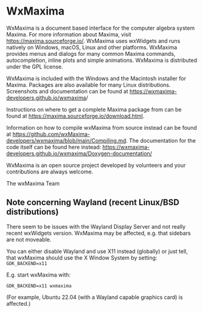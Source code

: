 # WxMaxima

WxMaxima is a document based interface for the computer algebra system
Maxima.  For more information about Maxima, visit
<https://maxima.sourceforge.io/>.  WxMaxima uses wxWidgets and runs
natively on Windows, macOS, Linux and other platforms.
WxMaxima provides menus and dialogs for many common Maxima commands,
autocompletion, inline plots and simple animations.
WxMaxima is distributed under the GPL license.

WxMaxima is included with the Windows and the Macintosh installer for
Maxima. Packages are also available for many Linux distributions. Screenshots
and documentation can be found at <https://wxmaxima-developers.github.io/wxmaxima>/

Instructions on where to get a complete Maxima package from
can be found at <https://maxima.sourceforge.io/download.html>.

Information on how to compile wxMaxima from source instead can be
found at <https://github.com/wxMaxima-developers/wxmaxima/blob/main/Compiling.md>.
The documentation for the code itself can be found here instead: 
<https://wxmaxima-developers.github.io/wxmaxima/Doxygen-documentation/>

WxMaxima is an open source project developed by volunteers and your
contributions are always welcome.

The wxMaxima Team

## Note concerning Wayland (recent Linux/BSD distributions)

There seem to be issues with the Wayland Display Server and
not really recent wxWidgets version. WxMaxima may be affected,
e.g. that sidebars are not moveable.

You can either disable Wayland and use X11 instead (globally)
or just tell, that wxMaxima should use the X Window System by setting:
`GDK_BACKEND=x11`

E.g. start wxMaxima with:

`GDK_BACKEND=x11 wxmaxima`

(For example, Ubuntu 22.04 (with a Wayland capable graphics card) is affected.)
